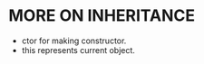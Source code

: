 MORE ON INHERITANCE
===================
* ctor for making constructor.
* this represents current object.